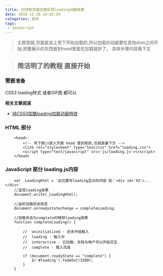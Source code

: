 ```yaml
---
title: JS控制页面加载实现loading动画效果
date: 2016-12-28 14:42:19
categories:	技术
tags:
 - JavaScript
---
```


<blockquote class="blockquote-center">
主题思路,页面是自上至下开始加载的,所以加载的动画要在其他dom之间开始,把要展示的东西放到head里面先加载就好了。
具体步骤内容看下文
</blockquote>

<!--more-->

> ## 简洁明了的教程 直接开始

### 需要准备

CSS3 loading样式 或者GIF图 都可以

**相关文章阅读**

* [纯CSS3炫酷loading加载动画特效](http://www.htmleaf.com/css3/css3donghua/201503301596.html)


### HTML 部分

```
	<head>
		<!-- 将下面js放入页面 head 里的尾部,也就是最下方 -->
		<link rel="stylesheet" type="text/css" href="loading.css">
		<script type="text/javascript" src='js/loading.js'></script>
	</head>

```
### JavaScript 部分 loading.js内容

```
    var _LoadingHtml = '此位置写loading显示的内容 如：<div id='XX'>...</div>'
    //呈现loading效果 
    document.write(_LoadingHtml);  

    //监听加载状态改变  
    document.onreadystatechange = completeLoading; 

    //加载状态为complete时移除loading效果  
    function completeLoading() { 

		//  uninitialized - 还未开始载入
		//  loading - 载入中
		//  interactive - 已加载，文档与用户可以开始交互
		//  complete - 载入完成

    	if (document.readyState == "complete") {
			$('#loading').fadeOut(1500);
    	}  
	}  

```